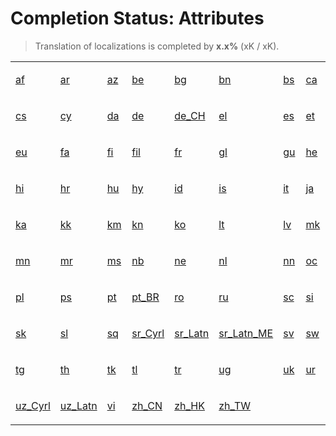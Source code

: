 # Completion Status: Attributes

> Translation of localizations is completed by **x.x%** (xK / xK).

<table width="100%">
<tr><td width="12%">

<a href="statuses-lang-af.md" summary="Afrikaans">af</a>

</td><td width="12%">

<a href="statuses-lang-af.md" summary="العربية">ar</a>

</td><td width="12%">

<a href="statuses-lang-af.md" summary="Azərbaycan">az</a>

</td><td width="12%">

<a href="statuses-lang-af.md" summary="Беларуская">be</a>

</td><td width="12%">

<a href="statuses-lang-af.md" summary="Български">bg</a>

</td><td width="12%">

<a href="statuses-lang-af.md" summary="বাংলা">bn</a>

</td><td width="12%">

<a href="statuses-lang-af.md" summary="Bosanski">bs</a>

</td><td width="12%">

<a href="statuses-lang-af.md" summary="Català">ca</a>

</td></tr>
<tr><td width="12%">

<a href="statuses-lang-af.md" summary="Čeština">cs</a>

</td><td width="12%">

<a href="statuses-lang-af.md" summary="Cymraeg">cy</a>

</td><td width="12%">

<a href="statuses-lang-af.md" summary="Dansk">da</a>

</td><td width="12%">

<a href="statuses-lang-af.md" summary="Deutsch">de</a>

</td><td width="12%">

<a href="statuses-lang-af.md" summary="Deutsch (Schweiz)">de_CH</a>

</td><td width="12%">

<a href="statuses-lang-af.md" summary="Ελληνικά">el</a>

</td><td width="12%">

<a href="statuses-lang-af.md" summary="Español">es</a>

</td><td width="12%">

<a href="statuses-lang-af.md" summary="Eesti">et</a>

</td></tr>
<tr><td width="12%">

<a href="statuses-lang-af.md" summary="Euskara">eu</a>

</td><td width="12%">

<a href="statuses-lang-af.md" summary="فارسی">fa</a>

</td><td width="12%">

<a href="statuses-lang-af.md" summary="Suomi">fi</a>

</td><td width="12%">

<a href="statuses-lang-af.md" summary="Filipino">fil</a>

</td><td width="12%">

<a href="statuses-lang-af.md" summary="Français">fr</a>

</td><td width="12%">

<a href="statuses-lang-af.md" summary="Galego">gl</a>

</td><td width="12%">

<a href="statuses-lang-af.md" summary="ગુજરાતી">gu</a>

</td><td width="12%">

<a href="statuses-lang-af.md" summary="עברית">he</a>

</td></tr>
<tr><td width="12%">

<a href="statuses-lang-af.md" summary="हिन्दी">hi</a>

</td><td width="12%">

<a href="statuses-lang-af.md" summary="Hrvatski">hr</a>

</td><td width="12%">

<a href="statuses-lang-af.md" summary="Magyar">hu</a>

</td><td width="12%">

<a href="statuses-lang-af.md" summary="Հայերեն">hy</a>

</td><td width="12%">

<a href="statuses-lang-af.md" summary="Indonesia">id</a>

</td><td width="12%">

<a href="statuses-lang-af.md" summary="Íslenska">is</a>

</td><td width="12%">

<a href="statuses-lang-af.md" summary="Italiano">it</a>

</td><td width="12%">

<a href="statuses-lang-af.md" summary="日本語">ja</a>

</td></tr>
<tr><td width="12%">

<a href="statuses-lang-af.md" summary="ქართული">ka</a>

</td><td width="12%">

<a href="statuses-lang-af.md" summary="Қазақ Тілі">kk</a>

</td><td width="12%">

<a href="statuses-lang-af.md" summary="ខ្មែរ">km</a>

</td><td width="12%">

<a href="statuses-lang-af.md" summary="ಕನ್ನಡ">kn</a>

</td><td width="12%">

<a href="statuses-lang-af.md" summary="한국어">ko</a>

</td><td width="12%">

<a href="statuses-lang-af.md" summary="Lietuvių">lt</a>

</td><td width="12%">

<a href="statuses-lang-af.md" summary="Latviešu">lv</a>

</td><td width="12%">

<a href="statuses-lang-af.md" summary="Македонски">mk</a>

</td></tr>
<tr><td width="12%">

<a href="statuses-lang-af.md" summary="Монгол">mn</a>

</td><td width="12%">

<a href="statuses-lang-af.md" summary="मराठी">mr</a>

</td><td width="12%">

<a href="statuses-lang-af.md" summary="Melayu">ms</a>

</td><td width="12%">

<a href="statuses-lang-af.md" summary="Norsk Bokmål">nb</a>

</td><td width="12%">

<a href="statuses-lang-af.md" summary="नेपाली">ne</a>

</td><td width="12%">

<a href="statuses-lang-af.md" summary="Nederlands">nl</a>

</td><td width="12%">

<a href="statuses-lang-af.md" summary="Norsk Nynorsk">nn</a>

</td><td width="12%">

<a href="statuses-lang-af.md" summary="Occitan">oc</a>

</td></tr>
<tr><td width="12%">

<a href="statuses-lang-af.md" summary="Polski">pl</a>

</td><td width="12%">

<a href="statuses-lang-af.md" summary="پښتو">ps</a>

</td><td width="12%">

<a href="statuses-lang-af.md" summary="Português">pt</a>

</td><td width="12%">

<a href="statuses-lang-af.md" summary="Português (Brasil)">pt_BR</a>

</td><td width="12%">

<a href="statuses-lang-af.md" summary="Română">ro</a>

</td><td width="12%">

<a href="statuses-lang-af.md" summary="Русский">ru</a>

</td><td width="12%">

<a href="statuses-lang-af.md" summary="Sardu">sc</a>

</td><td width="12%">

<a href="statuses-lang-af.md" summary="සිංහල">si</a>

</td></tr>
<tr><td width="12%">

<a href="statuses-lang-af.md" summary="Slovenčina">sk</a>

</td><td width="12%">

<a href="statuses-lang-af.md" summary="Slovenščina">sl</a>

</td><td width="12%">

<a href="statuses-lang-af.md" summary="Shqip">sq</a>

</td><td width="12%">

<a href="statuses-lang-af.md" summary="Српски">sr_Cyrl</a>

</td><td width="12%">

<a href="statuses-lang-af.md" summary="Srpski">sr_Latn</a>

</td><td width="12%">

<a href="statuses-lang-af.md" summary="Srpski (Crna Gora)">sr_Latn_ME</a>

</td><td width="12%">

<a href="statuses-lang-af.md" summary="Svenska">sv</a>

</td><td width="12%">

<a href="statuses-lang-af.md" summary="Kiswahili">sw</a>

</td></tr>
<tr><td width="12%">

<a href="statuses-lang-af.md" summary="Тоҷикӣ">tg</a>

</td><td width="12%">

<a href="statuses-lang-af.md" summary="ไทย">th</a>

</td><td width="12%">

<a href="statuses-lang-af.md" summary="Türkmen Dili">tk</a>

</td><td width="12%">

<a href="statuses-lang-af.md" summary="Tagalog">tl</a>

</td><td width="12%">

<a href="statuses-lang-af.md" summary="Türkçe">tr</a>

</td><td width="12%">

<a href="statuses-lang-af.md" summary="ئۇيغۇرچە">ug</a>

</td><td width="12%">

<a href="statuses-lang-af.md" summary="Українська">uk</a>

</td><td width="12%">

<a href="statuses-lang-af.md" summary="اردو">ur</a>

</td></tr>
<tr><td width="12%">

<a href="statuses-lang-af.md" summary="Ўзбекча">uz_Cyrl</a>

</td><td width="12%">

<a href="statuses-lang-af.md" summary="O‘zbek">uz_Latn</a>

</td><td width="12%">

<a href="statuses-lang-af.md" summary="Tiếng Việt">vi</a>

</td><td width="12%">

<a href="statuses-lang-af.md" summary="中文 (中国)">zh_CN</a>

</td><td width="12%">

<a href="statuses-lang-af.md" summary="中文 (中国香港特别行政区)">zh_HK</a>

</td><td width="12%">

<a href="statuses-lang-af.md" summary="中文 (台湾)">zh_TW</a>

</td></tr>
</table>

